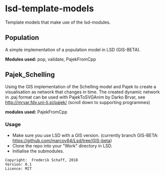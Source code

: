 # lsd-template-models
Template models that make use of the lsd-modules.

## Population

A simple implementation of a population model in LSD (GIS-BETA). 

**Modules used:** pop, validate, PajekFromCpp

## Pajek_Schelling

Using the GIS implementation of the Schelling model and Pajek to create a visualisation as network that changes in time. The created dynamic network in .paj format can be used with PajekToSVGAnim by  Darko Brvar, see http://mrvar.fdv.uni-lj.si/pajek/ (scroll down to supporting programmes)

**modules used:** PajekFromCpp

### Usage

- Make sure you use LSD with a GIS version.
  (currently branch GIS-BETA: https://github.com/marcov64/Lsd/tree/GIS-beta)
- Clone the repo into your "Work" directory in LSD.
- Initialise the submodules.



```
Copyright:  Frederik Schaff, 2018
Version: 0.1
Licence: MIT
```

